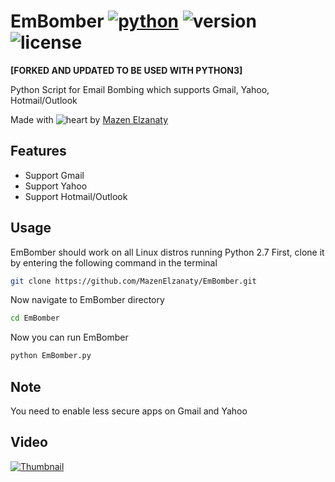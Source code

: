 # EmBomber [![python](https://img.shields.io/badge/Python-2.7-green.svg?style=style=flat-square)](https://www.python.org/downloads/) ![version](https://img.shields.io/badge/Build-Final-blue.svg) ![license](https://img.shields.io/badge/License-GPL_3-orange.svg?style=style=flat-square)

**[FORKED AND UPDATED TO BE USED WITH PYTHON3]**

Python Script for Email Bombing which supports Gmail, Yahoo, Hotmail/Outlook

Made with ![heart](https://cloud.githubusercontent.com/assets/4301109/16754758/82e3a63c-4813-11e6-9430-6015d98aeaab.png) by <a href=https://twitter.com/MazenElzanaty>Mazen Elzanaty</a>

## Features
- Support Gmail
- Support Yahoo
- Support Hotmail/Outlook

## Usage
EmBomber should work on all Linux distros running Python 2.7
First, clone it by entering the following command in the terminal
``` bash
git clone https://github.com/MazenElzanaty/EmBomber.git
```
Now navigate to EmBomber directory
``` bash
cd EmBomber
```
Now you can run EmBomber
``` bash
python EmBomber.py
```
## Note
You need to enable less secure apps on Gmail and Yahoo

## Video
[![Thumbnail](http://i3.ytimg.com/vi/qAnRmA0zWq4/maxresdefault.jpg)](https://www.youtube.com/watch?v=VuCOE8PwJDs)

